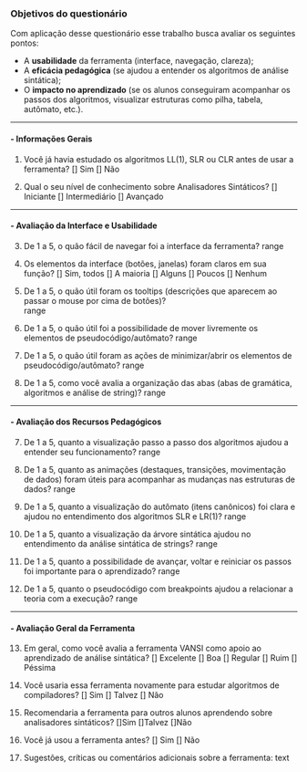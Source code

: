 ### Objetivos do questionário

Com aplicação desse questionário esse trabalho busca avaliar os seguintes pontos:

- A **usabilidade** da ferramenta (interface, navegação, clareza);
- A **eficácia pedagógica** (se ajudou a entender os algoritmos de análise sintática);
- O **impacto no aprendizado** (se os alunos conseguiram acompanhar os passos dos algoritmos, visualizar estruturas como pilha, tabela, autômato, etc.).

---

#### - Informações Gerais

1. Você já havia estudado os algoritmos LL(1), SLR ou CLR antes de usar a ferramenta?
   [] Sim [] Não

2. Qual o seu nível de conhecimento sobre Analisadores Sintáticos?
   [] Iniciante [] Intermediário [] Avançado

---

#### - Avaliação da Interface e Usabilidade

3. De 1 a 5, o quão fácil de navegar foi a interface da ferramenta?
   range
4. Os elementos da interface (botões, janelas) foram claros em sua função?
   [] Sim, todos [] A maioria [] Alguns [] Poucos [] Nenhum

5. De 1 a 5, o quão útil foram os tooltips (descrições que aparecem ao passar o mouse por cima de botões)?  
   range

6. De 1 a 5, o quão útil foi a possibilidade de mover livremente os elementos de pseudocódigo/autômato?
   range

7. De 1 a 5, o quão útil foram as ações de minimizar/abrir os elementos de pseudocódigo/autômato?
   range
8. De 1 a 5, como você avalia a organização das abas (abas de gramática, algoritmos e análise de string)?
   range

---

#### - Avaliação dos Recursos Pedagógicos

7. De 1 a 5, quanto a visualização passo a passo dos algoritmos ajudou a entender seu funcionamento?
   range

8. De 1 a 5, quanto as animações (destaques, transições, movimentação de dados) foram úteis para acompanhar as mudanças nas estruturas de dados?
   range

9. De 1 a 5, quanto a visualização do autômato (itens canônicos) foi clara e ajudou no entendimento dos algoritmos SLR e LR(1)?
   range

10. De 1 a 5, quanto a visualização da árvore sintática ajudou no entendimento da análise sintática de strings?
    range

11. De 1 a 5, quanto a possibilidade de avançar, voltar e reiniciar os passos foi importante para o aprendizado?
    range

12. De 1 a 5, quanto o pseudocódigo com breakpoints ajudou a relacionar a teoria com a execução?
    range

---

#### - Avaliação Geral da Ferramenta

13. Em geral, como você avalia a ferramenta VANSI como apoio ao aprendizado de análise sintática?
    [] Excelente [] Boa [] Regular [] Ruim [] Péssima

14. Você usaria essa ferramenta novamente para estudar algoritmos de compiladores?
    [] Sim [] Talvez [] Não

15. Recomendaria a ferramenta para outros alunos aprendendo sobre analisadores sintáticos?
    []Sim []Talvez []Não

16. Você já usou a ferramenta antes?
    [] Sim [] Não

17. Sugestões, críticas ou comentários adicionais sobre a ferramenta:
    text
